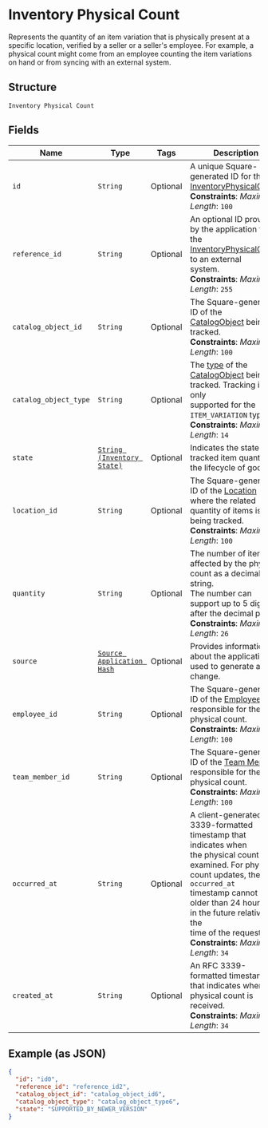 
# Inventory Physical Count

Represents the quantity of an item variation that is physically present
at a specific location, verified by a seller or a seller's employee. For example,
a physical count might come from an employee counting the item variations on
hand or from syncing with an external system.

## Structure

`Inventory Physical Count`

## Fields

| Name | Type | Tags | Description |
|  --- | --- | --- | --- |
| `id` | `String` | Optional | A unique Square-generated ID for the<br>[InventoryPhysicalCount](/doc/models/inventory-physical-count.md).<br>**Constraints**: *Maximum Length*: `100` |
| `reference_id` | `String` | Optional | An optional ID provided by the application to tie the<br>[InventoryPhysicalCount](/doc/models/inventory-physical-count.md) to an external<br>system.<br>**Constraints**: *Maximum Length*: `255` |
| `catalog_object_id` | `String` | Optional | The Square-generated ID of the<br>[CatalogObject](/doc/models/catalog-object.md) being tracked.<br>**Constraints**: *Maximum Length*: `100` |
| `catalog_object_type` | `String` | Optional | The [type](/doc/models/catalog-object-type.md) of the<br>[CatalogObject](/doc/models/catalog-object.md) being tracked. Tracking is only<br>supported for the `ITEM_VARIATION` type.<br>**Constraints**: *Maximum Length*: `14` |
| `state` | [`String (Inventory State)`](/doc/models/inventory-state.md) | Optional | Indicates the state of a tracked item quantity in the lifecycle of goods. |
| `location_id` | `String` | Optional | The Square-generated ID of the [Location](/doc/models/location.md) where the related<br>quantity of items is being tracked.<br>**Constraints**: *Maximum Length*: `100` |
| `quantity` | `String` | Optional | The number of items affected by the physical count as a decimal string.<br>The number can support up to 5 digits after the decimal point.<br>**Constraints**: *Maximum Length*: `26` |
| `source` | [`Source Application Hash`](/doc/models/source-application.md) | Optional | Provides information about the application used to generate a change. |
| `employee_id` | `String` | Optional | The Square-generated ID of the [Employee](/doc/models/employee.md) responsible for the<br>physical count.<br>**Constraints**: *Maximum Length*: `100` |
| `team_member_id` | `String` | Optional | The Square-generated ID of the [Team Member](/doc/models/team-member.md) responsible for the<br>physical count.<br>**Constraints**: *Maximum Length*: `100` |
| `occurred_at` | `String` | Optional | A client-generated RFC 3339-formatted timestamp that indicates when<br>the physical count was examined. For physical count updates, the `occurred_at`<br>timestamp cannot be older than 24 hours or in the future relative to the<br>time of the request.<br>**Constraints**: *Maximum Length*: `34` |
| `created_at` | `String` | Optional | An RFC 3339-formatted timestamp that indicates when the physical count is received.<br>**Constraints**: *Maximum Length*: `34` |

## Example (as JSON)

```json
{
  "id": "id0",
  "reference_id": "reference_id2",
  "catalog_object_id": "catalog_object_id6",
  "catalog_object_type": "catalog_object_type6",
  "state": "SUPPORTED_BY_NEWER_VERSION"
}
```

